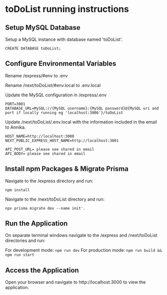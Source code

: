 # toDoList running instructions

## Setup MySQL Database

Setup a MySQL instance with database named 'toDoList'.

`CREATE DATABASE toDoList;`

## Configure Environmental Variables

Rename /express/#env to .env

Rename /next/toDoList/#env.local to .env.local

Update the MySQL configuration in /express/.env

```
PORT=3001
DATABASE_URL=MySQL://{MySQL username}:{MySQL password}@{MySQL uri and port if locally running eg 'localhost:3006'}/toDoList
```

Update /next/toDoList/.env.local with the information included in the email to Annika.

```
HOST_NAME=http://localhost:3000
NEXT_PUBLIC_EXPRESS_HOST_NAME=http://localhost:3001

API_POST_URL= please see shared in email
API_BODY= please see shared in email
```

## Install npm Packages & Migrate Prisma

Navigate to the /express directory and run:

`npm install`

Navigate to the /next/toDoList directory and run:

`npx prisma migrate dev --name init'.`

## Run the Application

On separate terminal windows navigate to the /express and /next/toDoList directories and run:

For development mode:
`npm run dev`
For production mode:
`npm run build && npm run start`

## Access the Application

Open your browser and navigate to http://localhost:3000 to view the application.
